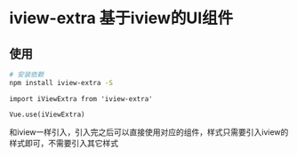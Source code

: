 # iview-extra  基于iview的UI组件


## 使用

``` bash
# 安装依赖
npm install iview-extra -S

```

``` JS
import iViewExtra from 'iview-extra'

Vue.use(iViewExtra)
```
和iview一样引入，引入完之后可以直接使用对应的组件，样式只需要引入iview的样式即可，不需要引入其它样式